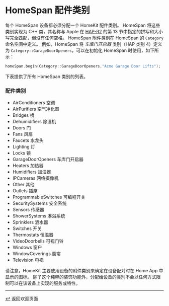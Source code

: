 <!---
<p>时间：2023.7.21翻译</p>
-->

# HomeSpan 配件类别

每个 HomeSpan 设备都必须分配一个 HomeKit 配件类别。 HomeSpan 将这些类别实现为 C++ 类，其名称与 Apple 在 [HAP-R2](https://developer.apple.com/homekit/specification/) 的第 13 节中指定的拼写和大小写完全匹配，但没有任何空格。 HomeSpan 附件类别在 HomeSpan 的 `Category` 命名空间中定义。 例如，HomeSpan 将 *车库门开启器* 类别（HAP 类别 4）定义为 `Category::GarageDoorOpeners`，可以在初始化 HomeSpan 时使用，如下所示：

```C++
homeSpan.begin(Category::GarageDoorOpeners,"Acme Garage Door Lifts");
```

下表提供了所有 HomeSpan 类别的列表。

### 配件类别

* AirConditioners 空调
* AirPurifiers 空气净化器
* Bridges 桥
* Dehumidifiers 除湿机
* Doors 门
* Fans 风扇
* Faucets 水龙头
* Lighting 灯
* Locks 锁
* GarageDoorOpeners 车库门开启器
* Heaters 加热器
* Humidifiers 加湿器
* IPCameras 网络摄像机
* Other 其他
* Outlets 插座
* ProgrammableSwitches 可编程开关
* SecuritySystems 安全系统
* Sensors 传感器
* ShowerSystems 淋浴系统
* Sprinklers 洒水器
* Switches 开关
* Thermostats 恒温器
* VideoDoorbells 可视门铃
* Windows 窗户
* WindowCoverings 窗帘
* Television 电视

请注意，HomeKit 主要使用设备的附件类别来确定在设备配对时在 Home App 中显示的图标。 除了这个纯粹的装饰功能外，分配给设备的类别不会以任何方式限制可以在该设备上实现的服务或特性。

---

[↩️](../README.md) 返回欢迎页面

